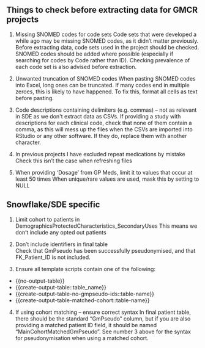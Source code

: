 ## Things to check before extracting data for GMCR projects

1.	Missing SNOMED codes for code sets
Code sets that were developed a while ago may be missing SNOMED codes, as it didn’t matter previously. Before extracting data, code sets used in the project should be checked. SNOMED codes should be added where possible (especially if searching for codes by Code rather than ID). Checking prevalence of each code set is also advised before extraction.

2.	Unwanted truncation of SNOMED codes
When pasting SNOMED codes into Excel, long ones can be truncated. If many codes end in multiple zeroes, this is likely to have happened. To fix this, format all cells as text before pasting. 

3.	Code descriptions containing delimiters (e.g. commas) – not as relevant in SDE as we don't extract data as CSVs.
If providing a study with descriptions for each clinical code, check that none of them contain a comma, as this will mess up the files when the CSVs are imported into RStudio or any other software. If they do, replace them with another character.

4.	In previous projects I have excluded repeat medications by mistake
Check this isn’t the case when refreshing files

5.	When providing ‘Dosage’ from GP Meds, limit it to values that occur at least 50 times
When unique/rare values are used, mask this by setting to NULL


## Snowflake/SDE specific

1.	Limit cohort to patients in DemographicsProtectedCharacteristics_SecondaryUses 
This means we don’t include any opted out patients

2.	Don’t include identifiers in final table 	
Check that GmPseudo has been successfully pseudonymised, and that FK_Patient_ID is not included.

3.	Ensure all template scripts contain one of the following:
-	{{no-output-table}}
-	{{create-output-table::table_name}}
-	{{create-output-table-no-gmpseudo-ids::table-name}}
-	{{create-output-table-matched-cohort::table-name}}

4.	If using cohort matching – ensure correct syntax
In final patient table, there should be the standard “GmPseudo” column, but if you are also providing a matched patient ID field, it should be named “MainCohortMatchedGmPseudo”. See number 3 above for the syntax for pseudonymisation when using a matched cohort.

